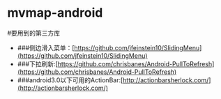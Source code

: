 mvmap-android
=============

#要用到的第三方库
* ###侧边滑入菜单：[https://github.com/jfeinstein10/SlidingMenu](https://github.com/jfeinstein10/SlidingMenu)
* ###下拉刷新:[https://github.com/chrisbanes/Android-PullToRefresh](https://github.com/chrisbanes/Android-PullToRefresh)
* ###android3.0以下可用的ActionBar:[http://actionbarsherlock.com/](http://actionbarsherlock.com/)

